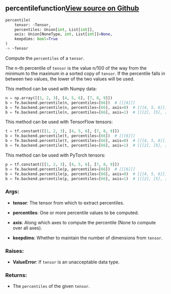 ## percentile<span class="tag">function</span><a class="sourcelink" href=https://github.com/fastestimator/fastestimator/blob/r1.1/fastestimator/backend/percentile.py/#L28-L114>View source on Github</a>
```python
percentile(
	tensor: ~Tensor,
	percentiles: Union[int, List[int]],
	axis: Union[NoneType, int, List[int]]=None,
	keepdims: bool=True
)
-> ~Tensor
```
Compute the `percentiles` of a `tensor`.

The n-th percentile of `tensor` is the value n/100 of the way from the minimum to the maximum in a sorted copy of
`tensor`. If the percentile falls in between two values, the lower of the two values will be used.

This method can be used with Numpy data:
```python
n = np.array([[1, 2, 3], [4, 5, 6], [7, 8, 9]])
b = fe.backend.percentile(n, percentiles=[66])  # [[[6]]]
b = fe.backend.percentile(n, percentiles=[66], axis=0)  # [[[4, 5, 6]]]
b = fe.backend.percentile(n, percentiles=[66], axis=1)  # [[[2], [5], [8]]]
```

This method can be used with TensorFlow tensors:
```python
t = tf.constant([[1, 2, 3], [4, 5, 6], [7, 8, 9]])
b = fe.backend.percentile(t, percentiles=[66])  # [[[6]]]
b = fe.backend.percentile(t, percentiles=[66], axis=0)  # [[[4, 5, 6]]]
b = fe.backend.percentile(t, percentiles=[66], axis=1)  # [[[2], [5], [8]]]
```

This method can be used with PyTorch tensors:
```python
p = tf.constant([[1, 2, 3], [4, 5, 6], [7, 8, 9]])
b = fe.backend.percentile(p, percentiles=[66])  # [[[6]]]
b = fe.backend.percentile(p, percentiles=[66], axis=0)  # [[[4, 5, 6]]]
b = fe.backend.percentile(p, percentiles=[66], axis=1)  # [[[2], [5], [8]]]
```


<h3>Args:</h3>


* **tensor**: The tensor from which to extract percentiles.

* **percentiles**: One or more percentile values to be computed.

* **axis**: Along which axes to compute the percentile (None to compute over all axes).

* **keepdims**: Whether to maintain the number of dimensions from `tensor`. 

<h3>Raises:</h3>


* **ValueError**: If `tensor` is an unacceptable data type.

<h3>Returns:</h3>

<ul class="return-block"><li>    The <code>percentiles</code> of the given <code>tensor</code>.

</li></ul>


